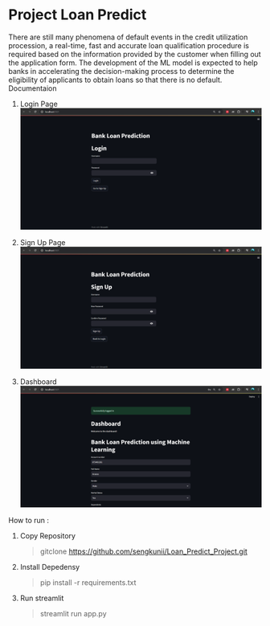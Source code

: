# Project Loan Predict
There are still many phenomena of default events in the credit utilization procession, a real-time, fast and accurate loan qualification procedure is required based on the information provided by the customer when filling out the application form. The development of the ML model is expected to help banks in accelerating the decision-making process to determine the eligibility of applicants to obtain loans so that there is no default.
Documentaion
1. Login Page
   ![alt text](pict/Login.png?raw=true)
   
3. Sign Up Page
   ![alt text](pict/Signup.png?raw=true)
   
5. Dashboard
   ![alt text](pict/dashboard.png?raw=true)


How to run :
1. Copy Repository
   >gitclone https://github.com/sengkunii/Loan_Predict_Project.git

2. Install Depedensy
   >pip install -r requirements.txt

3. Run streamlit
   >streamlit run app.py
